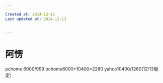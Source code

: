 ```yaml
---

Created at: 2014-12-13
Last updated at: 2014-12-13


---
```


# 阿愣


pchome 6000/999
pchome6000+10400=2280
yahoo10400/1260(12/13限定）

